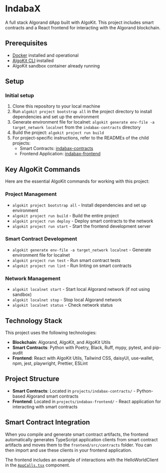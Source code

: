 # IndabaX

A full stack Algorand dApp built with AlgoKit. This project includes smart contracts and a React frontend for interacting with the Algorand blockchain.

## Prerequisites

- [Docker](https://www.docker.com/) installed and operational
- [AlgoKit CLI](https://github.com/algorandfoundation/algokit-cli#install) installed
- AlgoKit sandbox container already running

## Setup

### Initial setup
1. Clone this repository to your local machine
2. Run `algokit project bootstrap all` in the project directory to install dependencies and set up the environment
3. Generate environment file for localnet: `algokit generate env-file -a target_network localnet` from the `indabax-contracts` directory
4. Build the project: `algokit project run build`
5. For project-specific instructions, refer to the READMEs of the child projects:
   - Smart Contracts: [indabax-contracts](projects/indabax-contracts/README.md)
   - Frontend Application: [indabax-frontend](projects/indabax-frontend/README.md)


## Key AlgoKit Commands

Here are the essential AlgoKit commands for working with this project:

### Project Management
- `algokit project bootstrap all` - Install dependencies and set up environment
- `algokit project run build` - Build the entire project
- `algokit project run deploy` - Deploy smart contracts to the network
- `algokit project run start` - Start the frontend development server

### Smart Contract Development
- `algokit generate env-file -a target_network localnet` - Generate environment file for localnet
- `algokit project run test` - Run smart contract tests
- `algokit project run lint` - Run linting on smart contracts

### Network Management
- `algokit localnet start` - Start local Algorand network (if not using sandbox)
- `algokit localnet stop` - Stop local Algorand network
- `algokit localnet status` - Check network status

## Technology Stack

This project uses the following technologies:

- **Blockchain**: Algorand, AlgoKit, and AlgoKit Utils
- **Smart Contracts**: Python with Poetry, Black, Ruff, mypy, pytest, and pip-audit
- **Frontend**: React with AlgoKit Utils, Tailwind CSS, daisyUI, use-wallet, npm, jest, playwright, Prettier, ESLint

## Project Structure

- **Smart Contracts**: Located in `projects/indabax-contracts/` - Python-based Algorand smart contracts
- **Frontend**: Located in `projects/indabax-frontend/` - React application for interacting with smart contracts

## Smart Contract Integration

When you compile and generate smart contract artifacts, the frontend automatically generates TypeScript application clients from smart contract artifacts and moves them to the `frontend/src/contracts` folder. You can then import and use these clients in your frontend application.

The frontend includes an example of interactions with the HelloWorldClient in the [`AppCalls.tsx`](projects/indabax-frontend/src/components/AppCalls.tsx) component.
